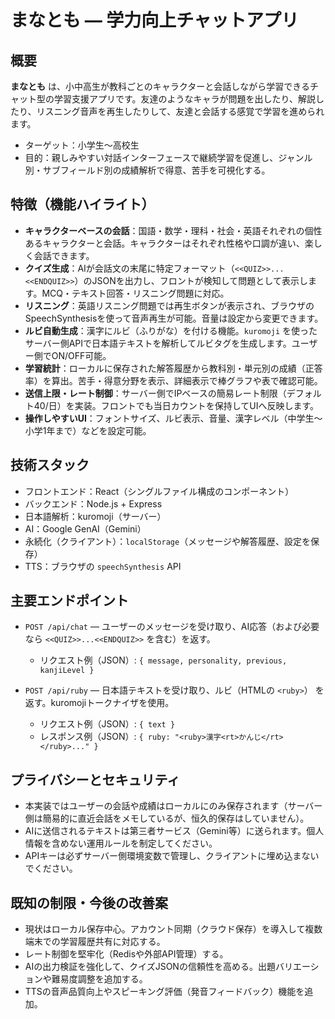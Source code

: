 # まなとも — 学力向上チャットアプリ

## 概要

**まなとも** は、小中高生が教科ごとのキャラクターと会話しながら学習できるチャット型の学習支援アプリです。友達のようなキャラが問題を出したり、解説したり、リスニング音声を再生したりして、友達と会話する感覚で学習を進められます。

* ターゲット：小学生〜高校生
* 目的：親しみやすい対話インターフェースで継続学習を促進し、ジャンル別・サブフィールド別の成績解析で得意、苦手を可視化する。

## 特徴（機能ハイライト）

* **キャラクターベースの会話**：国語・数学・理科・社会・英語それぞれの個性あるキャラクターと会話。キャラクターはそれぞれ性格や口調が違い、楽しく会話できます。
* **クイズ生成**：AIが会話文の末尾に特定フォーマット（`<<QUIZ>>...<<ENDQUIZ>>`）のJSONを出力し、フロントが検知して問題として表示します。MCQ・テキスト回答・リスニング問題に対応。
* **リスニング**：英語リスニング問題では再生ボタンが表示され、ブラウザのSpeechSynthesisを使って音声再生が可能。音量は設定から変更できます。
* **ルビ自動生成**：漢字にルビ（ふりがな）を付ける機能。`kuromoji` を使ったサーバー側APIで日本語テキストを解析してルビタグを生成します。ユーザー側でON/OFF可能。
* **学習統計**：ローカルに保存された解答履歴から教科別・単元別の成績（正答率）を算出。苦手・得意分野を表示、詳細表示で棒グラフや表で確認可能。
* **送信上限・レート制御**：サーバー側でIPベースの簡易レート制限（デフォルト40/日）を実装。フロントでも当日カウントを保持してUIへ反映します。
* **操作しやすいUI**：フォントサイズ、ルビ表示、音量、漢字レベル（中学生〜小学1年まで）などを設定可能。

## 技術スタック

* フロントエンド：React（シングルファイル構成のコンポーネント）
* バックエンド：Node.js + Express
* 日本語解析：kuromoji（サーバー）
* AI：Google GenAI（Gemini）
* 永続化（クライアント）：`localStorage`（メッセージや解答履歴、設定を保存）
* TTS：ブラウザの `speechSynthesis` API

## 主要エンドポイント

* `POST /api/chat` — ユーザーのメッセージを受け取り、AI応答（および必要なら `<<QUIZ>>...<<ENDQUIZ>>` を含む）を返す。

  * リクエスト例（JSON）: `{ message, personality, previous, kanjiLevel }`

* `POST /api/ruby` — 日本語テキストを受け取り、ルビ（HTMLの `<ruby>`） を返す。kuromojiトークナイザを使用。

  * リクエスト例（JSON）: `{ text }`
  * レスポンス例（JSON）: `{ ruby: "<ruby>漢字<rt>かんじ</rt></ruby>..." }`

## プライバシーとセキュリティ

* 本実装ではユーザーの会話や成績はローカルにのみ保存されます（サーバー側は簡易的に直近会話をメモしているが、恒久的保存はしていません）。
* AIに送信されるテキストは第三者サービス（Gemini等）に送られます。個人情報を含めない運用ルールを制定してください。
* APIキーは必ずサーバー側環境変数で管理し、クライアントに埋め込まないでください。

## 既知の制限・今後の改善案

* 現状はローカル保存中心。アカウント同期（クラウド保存）を導入して複数端末での学習履歴共有に対応する。
* レート制御を堅牢化（Redisや外部API管理）する。
* AIの出力検証を強化して、クイズJSONの信頼性を高める。出題バリエーションや難易度調整を追加する。
* TTSの音声品質向上やスピーキング評価（発音フィードバック）機能を追加。

